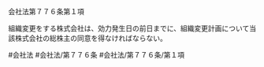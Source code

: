 会社法第７７６条第１項

組織変更をする株式会社は、効力発生日の前日までに、組織変更計画について当該株式会社の総株主の同意を得なければならない。

#会社法
#会社法/第７７６条
#会社法/第７７６条/第１項
